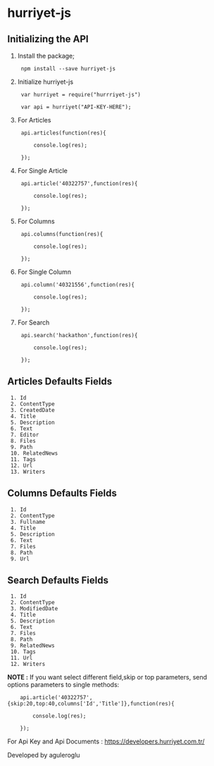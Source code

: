 # hurriyet-js

## Initializing the API

1. Install the package;
	
	    npm install --save hurriyet-js

2. Initialize hurriyet-js
	
		var hurriyet = require("hurrriyet-js")

        var api = hurriyet("API-KEY-HERE");

3. For Articles

        api.articles(function(res){

            console.log(res);

        });

4. For Single Article

        api.article('40322757',function(res){

            console.log(res);

        });

5. For Columns

        api.columns(function(res){

            console.log(res);

        });

6. For Single Column

        api.column('40321556',function(res){

            console.log(res);

        });

7. For Search

        api.search('hackathon',function(res){

            console.log(res);

        });

## Articles Defaults Fields
	 1. Id
     2. ContentType
     3. CreatedDate
     4. Title
     5. Description
     6. Text
     7. Editor
     8. Files
     9. Path
     10. RelatedNews
     11. Tags
     12. Url
     13. Writers

## Columns Defaults Fields
	 1. Id
     2. ContentType
     3. Fullname
     4. Title
     5. Description
     6. Text
     7. Files
     8. Path
     9. Url

## Search Defaults Fields
	 1. Id
     2. ContentType
     3. ModifiedDate
     4. Title
     5. Description
     6. Text
     7. Files
     8. Path
     9. RelatedNews
     10. Tags
     11. Url
     12. Writers

**NOTE :** If you want select different field,skip or top parameters, send options parameters to single methods:

        api.article('40322757',{skip:20,top:40,columns['Id','Title']},function(res){

            console.log(res);

        });

For Api Key and Api Documents : https://developers.hurriyet.com.tr/

Developed by aguleroglu